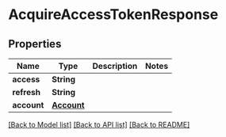 # AcquireAccessTokenResponse

## Properties
Name | Type | Description | Notes
------------ | ------------- | ------------- | -------------
**access** | **String** |  | 
**refresh** | **String** |  | 
**account** | [**Account**](Account.md) |  | 

[[Back to Model list]](../README.md#documentation-for-models) [[Back to API list]](../README.md#documentation-for-api-endpoints) [[Back to README]](../README.md)


